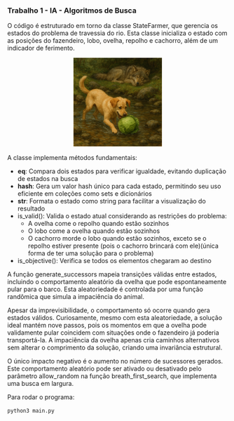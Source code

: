 ### Trabalho 1 - IA - Algoritmos de Busca


O código é estruturado em torno da classe StateFarmer, que gerencia os estados do problema de travessia do rio. Esta classe inicializa o estado com as posições do fazendeiro, lobo, ovelha, repolho e cachorro, além de um indicador de ferimento.


<div style="text-align: center;">
  <img src="https://github.com/gustavoadutra/IA-trabalhos/blob/main/assets/dogandcabbage.png" alt="Cachorro brincando com repolho enquanto lobo descansa no fundo." width="40%" />
</div>


A classe implementa métodos fundamentais:
- __eq__: Compara dois estados para verificar igualdade, evitando duplicação de estados na busca
- __hash__: Gera um valor hash único para cada estado, permitindo seu uso eficiente em coleções como sets e dicionários
- __str__: Formata o estado como string para facilitar a visualização do resultado
- is_valid(): Valida o estado atual considerando as restrições do problema:
  * A ovelha come o repolho quando estão sozinhos
  * O lobo come a ovelha quando estão sozinhos
  * O cachorro morde o lobo quando estão sozinhos, exceto se o repolho estiver presente (pois o cachorro brincará com ele)(única forma de ter uma solução para o problema)
- is_objective(): Verifica se todos os elementos chegaram ao destino

A função generate_successors mapeia transições válidas entre estados, incluindo o comportamento aleatório da ovelha que pode espontaneamente pular para o barco. Esta aleatoriedade é controlada por uma função randômica que simula a impaciência do animal.

Apesar da imprevisibilidade, o comportamento só ocorre quando gera estados válidos. Curiosamente, mesmo com esta aleatoriedade, a solução ideal mantém nove passos, pois os momentos em que a ovelha pode validamente pular coincidem com situações onde o fazendeiro já poderia transportá-la. A impaciência da ovelha apenas cria caminhos alternativos sem alterar o comprimento da solução, criando uma invariância estrutural.

O único impacto negativo é o aumento no número de sucessores gerados. Este comportamento aleatório pode ser ativado ou desativado pelo parâmetro allow_random na função breath_first_search, que implementa uma busca em largura.

Para rodar o programa:
```bash
python3 main.py
```
